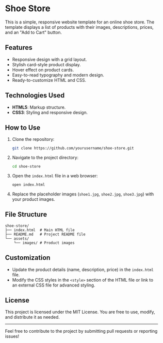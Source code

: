 # Shoe Store

This is a simple, responsive website template for an online shoe store. The template displays a list of products with their images, descriptions, prices, and an "Add to Cart" button.

## Features

- Responsive design with a grid layout.
- Stylish card-style product display.
- Hover effect on product cards.
- Easy-to-read typography and modern design.
- Ready-to-customize HTML and CSS.

## Technologies Used

- **HTML5**: Markup structure.
- **CSS3**: Styling and responsive design.

## How to Use

1. Clone the repository:
   ```bash
   git clone https://github.com/yourusername/shoe-store.git
   ```

2. Navigate to the project directory:
   ```bash
   cd shoe-store
   ```

3. Open the `index.html` file in a web browser:
   ```bash
   open index.html
   ```

4. Replace the placeholder images (`shoe1.jpg`, `shoe2.jpg`, `shoe3.jpg`) with your product images.

## File Structure

```
shoe-store/
├── index.html  # Main HTML file
├── README.md   # Project README file
└── assets/
    └── images/ # Product images
```

## Customization

- Update the product details (name, description, price) in the `index.html` file.
- Modify the CSS styles in the `<style>` section of the HTML file or link to an external CSS file for advanced styling.

## License

This project is licensed under the MIT License. You are free to use, modify, and distribute it as needed.

---

Feel free to contribute to the project by submitting pull requests or reporting issues!
